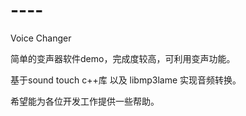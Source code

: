 # ----
Voice Changer

简单的变声器软件demo，完成度较高，可利用变声功能。

基于sound touch c++库 以及 libmp3lame 实现音频转换。

希望能为各位开发工作提供一些帮助。
